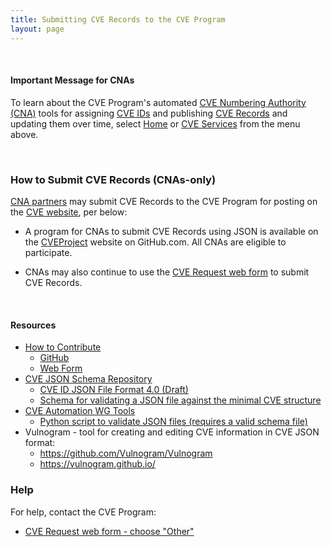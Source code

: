 ```yaml
---
title: Submitting CVE Records to the CVE Program
layout: page
---
```


<br>

#### Important Message for CNAs

To learn about the CVE Program's automated [CVE Numbering Authority (CNA)](https://www.cve.org/ProgramOrganization/CNAs) tools for assigning [CVE IDs](https://www.cve.org/ResourcesSupport/Glossary?activeTerm=CVEID) and publishing [CVE Records](https://www.cve.org/ResourcesSupport/Glossary?activeTerm=glossaryRecord) and updating them over time, select [Home](https://cveproject.github.io/) or [CVE Services](https://cveproject.github.io/automation-cve-services) from the menu above.

<br>

### How to Submit CVE Records (CNAs-only)

[CNA partners](https://www.cve.org/ProgramOrganization/CNAs) may submit CVE Records to the CVE Program for posting on the [CVE website](https://www.cve.org/), per below:

* A program for CNAs to submit CVE Records using JSON is available on the [CVEProject](https://github.com/CVEProject/cvelist) website on GitHub.com. All CNAs are eligible to participate.

* CNAs may also continue to use the [CVE Request web form](https://cveform.mitre.org/) to submit CVE Records.

<br>

#### Resources                                     

* [How to Contribute](https://cve.mitre.org/cve/cna/CVE_Entry_Creation.pptx)
  * [GitHub](https://cve.mitre.org/cve/cna/CVE_Entry_Submission_Process.pptx)
  * [Web Form](https://cve.mitre.org/cve/cna/CVE_Entry_Submission_Process.pptx)
* [CVE JSON Schema Repository](https://github.com/CVEProject/automation-working-group/tree/master/cve_json_schema)
  <ul>
    <li><a href="https://github.com/CVEProject/automation-working-group/blob/master/cve_json_schema/DRAFT-JSON-file-format-v4.md">CVE ID JSON File Format 4.0 (Draft)</a></li>
    <li><a href="https://github.com/CVEProject/automation-working-group/blob/master/cve_json_schema/CVE_JSON_4.0_min_public.schema">Schema for validating a JSON file against the minimal CVE structure</a></li>
  </ul>
* [CVE Automation WG Tools](https://github.com/CVEProject/automation-working-group/tree/master/tools)
  <ul>
    <li><a href="https://github.com/CVEProject/automation-working-group/blob/master/tools/cmdlinejsonvalidator.py">Python script to validate JSON files (requires a valid schema file)</a></li>
  </ul>
* Vulnogram - tool for creating and editing CVE information in CVE JSON format:
  <ul>
  <li><a href="https://github.com/Vulnogram/Vulnogram">https://github.com/Vulnogram/Vulnogram</a></li>
  <li><a href="https://vulnogram.github.io/">https://vulnogram.github.io/</a></li>
  </ul>

### Help
      
For help, contact the CVE Program:                                      
                                              
* [CVE Request web form - choose "Other"](https://cveform.mitre.org/)
